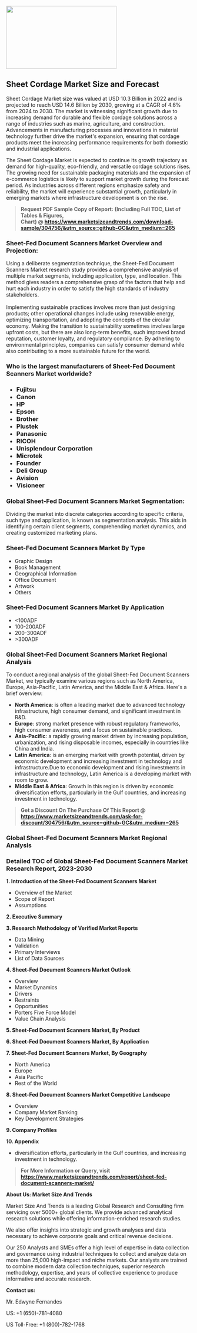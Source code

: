<p><img class="alignnone size-medium wp-image-20088" src="https://ffe5etoiles.com/wp-content/uploads/2024/12/MST1-300x171.png" alt="" width="300" height="171" /></p><h2>Sheet Cordage Market Size and Forecast</h2><p>Sheet Cordage Market size was valued at USD 10.3 Billion in 2022 and is projected to reach USD 14.6 Billion by 2030, growing at a CAGR of 4.6% from 2024 to 2030. The market is witnessing significant growth due to increasing demand for durable and flexible cordage solutions across a range of industries such as marine, agriculture, and construction. Advancements in manufacturing processes and innovations in material technology further drive the market's expansion, ensuring that cordage products meet the increasing performance requirements for both domestic and industrial applications.</p><p>The Sheet Cordage Market is expected to continue its growth trajectory as demand for high-quality, eco-friendly, and versatile cordage solutions rises. The growing need for sustainable packaging materials and the expansion of e-commerce logistics is likely to support market growth during the forecast period. As industries across different regions emphasize safety and reliability, the market will experience substantial growth, particularly in emerging markets where infrastructure development is on the rise.</p></p><blockquote id="" class=""><strong>Request PDF Sample Copy of Report: (Including Full TOC, List of Tables &amp; Figures, Chart)&nbsp;@&nbsp;<strong><a href="https://www.marketsizeandtrends.com/download-sample/304756/&utm_source=github-GC&utm_medium=265" target="_blank">https://www.marketsizeandtrends.com/download-sample/304756/&utm_source=github-GC&utm_medium=265</a></strong></strong></blockquote><h3 id="" class="">Sheet-Fed Document Scanners Market&nbsp;Overview and Projection:</h3><p id="" class="">Using a deliberate segmentation technique, the Sheet-Fed Document Scanners Market research study provides a comprehensive analysis of multiple market segments, including application, type, and location. This method gives readers a comprehensive grasp of the factors that help and hurt each industry in order to satisfy the high standards of industry stakeholders. <br /> <br />Implementing sustainable practices involves more than just designing products; other operational changes include using renewable energy, optimizing transportation, and adopting the concepts of the circular economy. Making the transition to sustainability sometimes involves large upfront costs, but there are also long-term benefits, such improved brand reputation, customer loyalty, and regulatory compliance. By adhering to environmental principles, companies can satisfy consumer demand while also contributing to a more sustainable future for the world.</p><h3 id="" class="">Who is the largest manufacturers of&nbsp;Sheet-Fed Document Scanners Market worldwide?</h3><h3 class=""><p><ul><li>Fujitsu </li><li> Canon </li><li> HP </li><li> Epson </li><li> Brother </li><li> Plustek </li><li> Panasonic </li><li> RICOH </li><li> Unisplendour Corporation </li><li> Microtek </li><li> Founder </li><li> Deli Group </li><li> Avision </li><li> Visioneer</li></ul></p></h3><h3 id="" class="">Global&nbsp;Sheet-Fed Document Scanners Market Segmentation:</h3><p id="" class="">Dividing the market into discrete categories according to specific criteria, such type and application, is known as segmentation analysis. This aids in identifying certain client segments, comprehending market dynamics, and creating customized marketing plans.</p><h3 id="" class="">Sheet-Fed Document Scanners Market&nbsp;By Type</h3><p><p><ul><li>Graphic Design</li><li> Book Management</li><li> Geographical Information</li><li> Office Document</li><li> Artwork</li><li> Others</p></li></ul></p></p><h3 id="" class="">Sheet-Fed Document Scanners Market&nbsp;By Application</h3><p class=""><p><ul><li><100ADF</li><li> 100-200ADF</li><li> 200-300ADF</li><li> >300ADF</li></ul></p></p><h3 id="" class="">Global Sheet-Fed Document Scanners Market Regional Analysis</h3><p id="" class="">To conduct a regional analysis of the global Sheet-Fed Document Scanners Market, we typically examine various regions such as North America, Europe, Asia-Pacific, Latin America, and the Middle East &amp; Africa. Here's a brief overview:</p><ul><li><strong>North America</strong>: is often a leading market due to advanced technology infrastructure, high consumer demand, and significant investment in R&amp;D.</li><li><strong>Europe</strong>: strong market presence with robust regulatory frameworks, high consumer awareness, and a focus on sustainable practices.</li><li><strong>Asia-Pacific</strong>: a rapidly growing market driven by increasing population, urbanization, and rising disposable incomes, especially in countries like China and India.</li><li><strong>Latin America</strong>: is an emerging market with growth potential, driven by economic development and increasing investment in technology and infrastructure.Due to economic development and rising investments in infrastructure and technology, Latin America is a developing market with room to grow.</li><li><strong>Middle East &amp; Africa</strong>: Growth in this region is driven by economic diversification efforts, particularly in the Gulf countries, and increasing investment in technology.</li></ul><blockquote id="" class=""><strong>Get a Discount On The Purchase Of This Report @ <strong><a href="https://www.marketsizeandtrends.com/ask-for-discount/304756/&utm_source=github-GC&utm_medium=265" target="_blank">https://www.marketsizeandtrends.com/ask-for-discount/304756/&utm_source=github-GC&utm_medium=265</a></strong></strong></blockquote><h3 id="" class="">Global Sheet-Fed Document Scanners Market Regional Analysis</h3><h3 id="" class="">Detailed TOC of Global Sheet-Fed Document Scanners Market Research Report, 2023-2030</h3><p id="" class=""><strong>1. Introduction of the Sheet-Fed Document Scanners Market</strong></p><ul><li>Overview of the Market</li><li>Scope of Report</li><li>Assumptions</li></ul><p id="" class=""><strong>2. Executive Summary</strong></p><p id="" class=""><strong>3. Research Methodology of Verified Market Reports</strong></p><ul><li>Data Mining</li><li>Validation</li><li>Primary Interviews</li><li>List of Data Sources</li></ul><p id="" class=""><strong>4. Sheet-Fed Document Scanners Market Outlook</strong></p><ul><li>Overview</li><li>Market Dynamics</li><li>Drivers</li><li>Restraints</li><li>Opportunities</li><li>Porters Five Force Model</li><li>Value Chain Analysis</li></ul><p id="" class=""><strong>5. Sheet-Fed Document Scanners Market, By Product</strong></p><p id="" class=""><strong>6. Sheet-Fed Document Scanners Market, By Application</strong></p><p id="" class=""><strong>7. Sheet-Fed Document Scanners Market, By Geography</strong></p><ul><li>North America</li><li>Europe</li><li>Asia Pacific</li><li>Rest of the World</li></ul><p id="" class=""><strong>8. Sheet-Fed Document Scanners Market Competitive Landscape</strong></p><ul><li>Overview</li><li>Company Market Ranking</li><li>Key Development Strategies</li></ul><p id="" class=""><strong>9. Company Profiles</strong></p><p id="" class=""><strong>10. Appendix</strong></p><ul><li>diversification efforts, particularly in the Gulf countries, and increasing investment in technology.</li></ul><blockquote id="" class=""><strong>For More Information or Query, visit <strong><strong><a href="https://www.marketsizeandtrends.com/report/sheet-fed-document-scanners-market/" target="_blank">https://www.marketsizeandtrends.com/report/sheet-fed-document-scanners-market/</a></strong></strong></strong></blockquote><p id="" class=""><strong>About Us: Market Size And Trends</strong></p><p id="" class="">Market Size And Trends is a leading Global Research and Consulting firm servicing over 5000+ global clients. We provide advanced analytical research solutions while offering information-enriched research studies.</p><p id="" class="">We also offer insights into strategic and growth analyses and data necessary to achieve corporate goals and critical revenue decisions.</p><p id="" class="">Our 250 Analysts and SMEs offer a high level of expertise in data collection and governance using industrial techniques to collect and analyze data on more than 25,000 high-impact and niche markets. Our analysts are trained to combine modern data collection techniques, superior research methodology, expertise, and years of collective experience to produce informative and accurate research.</p><p id="" class=""><strong>Contact us:</strong></p><p id="" class="">Mr. Edwyne Fernandes</p><p id="" class="">US: +1 (650)-781-4080</p><p id="" class="">US Toll-Free: +1 (800)-782-1768</p>
